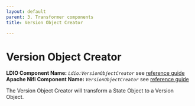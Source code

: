 ```yaml
---
layout: default
parent: 3. Transformer components
title: Version Object Creator

---
```


# Version Object Creator

<b>LDIO Component Name:</b> <i>`Ldio:VersionObjectCreator`</i> see [reference guide](https://informatievlaanderen.github.io/VSDS-Linked-Data-Interactions/ldio/ldio-transformers/ldio-version-object-creator) <br>
<b>Apache Nifi Component Name:</b> <i>`VersionObjectCreator`</i> see [reference guide]()

The Version Object Creator will transform a State Object to a Version Object.
